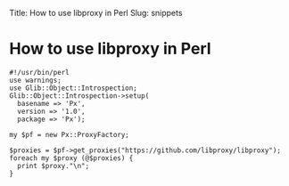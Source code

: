 Title: How to use libproxy in Perl
Slug: snippets

# How to use libproxy in Perl

```
#!/usr/bin/perl
use warnings;
use Glib::Object::Introspection;
Glib::Object::Introspection->setup(
  basename => 'Px',
  version => '1.0',
  package => 'Px');

my $pf = new Px::ProxyFactory;

$proxies = $pf->get_proxies("https://github.com/libproxy/libproxy");
foreach my $proxy (@$proxies) {
  print $proxy."\n";
}
```
